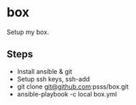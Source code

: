 # box
Setup my box.

## Steps

* Install ansible & git
* Setup ssh keys, ssh-add
* git clone git@github.com:psss/box.git
* ansible-playbook -c local box.yml

